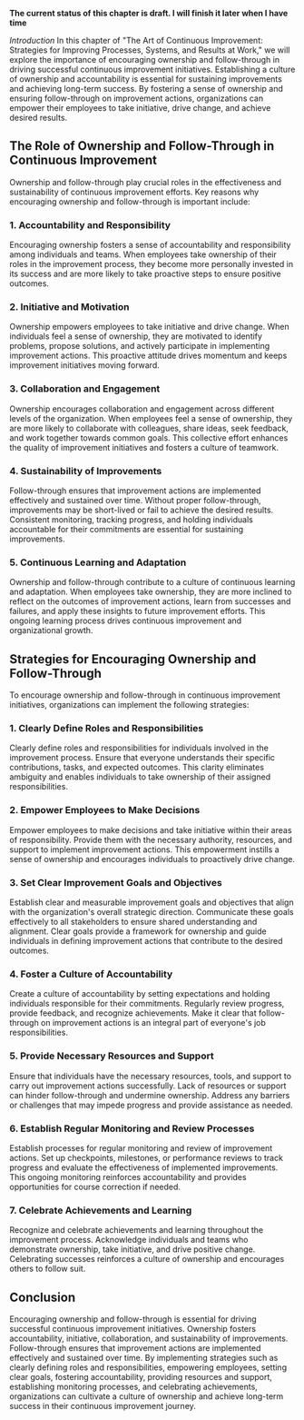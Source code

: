 **The current status of this chapter is draft. I will finish it later when I have time**

*Introduction* In this chapter of "The Art of Continuous Improvement: Strategies for Improving Processes, Systems, and Results at Work," we will explore the importance of encouraging ownership and follow-through in driving successful continuous improvement initiatives. Establishing a culture of ownership and accountability is essential for sustaining improvements and achieving long-term success. By fostering a sense of ownership and ensuring follow-through on improvement actions, organizations can empower their employees to take initiative, drive change, and achieve desired results.

The Role of Ownership and Follow-Through in Continuous Improvement
------------------------------------------------------------------

Ownership and follow-through play crucial roles in the effectiveness and sustainability of continuous improvement efforts. Key reasons why encouraging ownership and follow-through is important include:

### 1. Accountability and Responsibility

Encouraging ownership fosters a sense of accountability and responsibility among individuals and teams. When employees take ownership of their roles in the improvement process, they become more personally invested in its success and are more likely to take proactive steps to ensure positive outcomes.

### 2. Initiative and Motivation

Ownership empowers employees to take initiative and drive change. When individuals feel a sense of ownership, they are motivated to identify problems, propose solutions, and actively participate in implementing improvement actions. This proactive attitude drives momentum and keeps improvement initiatives moving forward.

### 3. Collaboration and Engagement

Ownership encourages collaboration and engagement across different levels of the organization. When employees feel a sense of ownership, they are more likely to collaborate with colleagues, share ideas, seek feedback, and work together towards common goals. This collective effort enhances the quality of improvement initiatives and fosters a culture of teamwork.

### 4. Sustainability of Improvements

Follow-through ensures that improvement actions are implemented effectively and sustained over time. Without proper follow-through, improvements may be short-lived or fail to achieve the desired results. Consistent monitoring, tracking progress, and holding individuals accountable for their commitments are essential for sustaining improvements.

### 5. Continuous Learning and Adaptation

Ownership and follow-through contribute to a culture of continuous learning and adaptation. When employees take ownership, they are more inclined to reflect on the outcomes of improvement actions, learn from successes and failures, and apply these insights to future improvement efforts. This ongoing learning process drives continuous improvement and organizational growth.

Strategies for Encouraging Ownership and Follow-Through
-------------------------------------------------------

To encourage ownership and follow-through in continuous improvement initiatives, organizations can implement the following strategies:

### 1. Clearly Define Roles and Responsibilities

Clearly define roles and responsibilities for individuals involved in the improvement process. Ensure that everyone understands their specific contributions, tasks, and expected outcomes. This clarity eliminates ambiguity and enables individuals to take ownership of their assigned responsibilities.

### 2. Empower Employees to Make Decisions

Empower employees to make decisions and take initiative within their areas of responsibility. Provide them with the necessary authority, resources, and support to implement improvement actions. This empowerment instills a sense of ownership and encourages individuals to proactively drive change.

### 3. Set Clear Improvement Goals and Objectives

Establish clear and measurable improvement goals and objectives that align with the organization's overall strategic direction. Communicate these goals effectively to all stakeholders to ensure shared understanding and alignment. Clear goals provide a framework for ownership and guide individuals in defining improvement actions that contribute to the desired outcomes.

### 4. Foster a Culture of Accountability

Create a culture of accountability by setting expectations and holding individuals responsible for their commitments. Regularly review progress, provide feedback, and recognize achievements. Make it clear that follow-through on improvement actions is an integral part of everyone's job responsibilities.

### 5. Provide Necessary Resources and Support

Ensure that individuals have the necessary resources, tools, and support to carry out improvement actions successfully. Lack of resources or support can hinder follow-through and undermine ownership. Address any barriers or challenges that may impede progress and provide assistance as needed.

### 6. Establish Regular Monitoring and Review Processes

Establish processes for regular monitoring and review of improvement actions. Set up checkpoints, milestones, or performance reviews to track progress and evaluate the effectiveness of implemented improvements. This ongoing monitoring reinforces accountability and provides opportunities for course correction if needed.

### 7. Celebrate Achievements and Learning

Recognize and celebrate achievements and learning throughout the improvement process. Acknowledge individuals and teams who demonstrate ownership, take initiative, and drive positive change. Celebrating successes reinforces a culture of ownership and encourages others to follow suit.

Conclusion
----------

Encouraging ownership and follow-through is essential for driving successful continuous improvement initiatives. Ownership fosters accountability, initiative, collaboration, and sustainability of improvements. Follow-through ensures that improvement actions are implemented effectively and sustained over time. By implementing strategies such as clearly defining roles and responsibilities, empowering employees, setting clear goals, fostering accountability, providing resources and support, establishing monitoring processes, and celebrating achievements, organizations can cultivate a culture of ownership and achieve long-term success in their continuous improvement journey.
